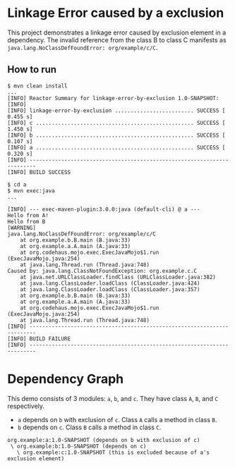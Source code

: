 # Linkage Error caused by a exclusion

This project demonstrates a linkage error caused by exclusion
element in a dependency. The invalid reference from the class B
to class C manifests as `java.lang.NoClassDefFoundError: org/example/c/C`.

## How to run

```
$ mvn clean install
...
[INFO] Reactor Summary for linkage-error-by-exclusion 1.0-SNAPSHOT:
[INFO] 
[INFO] linkage-error-by-exclusion ......................... SUCCESS [  0.455 s]
[INFO] c .................................................. SUCCESS [  1.450 s]
[INFO] b .................................................. SUCCESS [  0.107 s]
[INFO] a .................................................. SUCCESS [  0.320 s]
[INFO] ------------------------------------------------------------------------
[INFO] BUILD SUCCESS
```


```
$ cd a
$ mvn exec:java
...

[INFO] --- exec-maven-plugin:3.0.0:java (default-cli) @ a ---
Hello from A!
Hello from B
[WARNING] 
java.lang.NoClassDefFoundError: org/example/c/C
    at org.example.b.B.main (B.java:33)
    at org.example.a.A.main (A.java:33)
    at org.codehaus.mojo.exec.ExecJavaMojo$1.run (ExecJavaMojo.java:254)
    at java.lang.Thread.run (Thread.java:748)
Caused by: java.lang.ClassNotFoundException: org.example.c.C
    at java.net.URLClassLoader.findClass (URLClassLoader.java:382)
    at java.lang.ClassLoader.loadClass (ClassLoader.java:424)
    at java.lang.ClassLoader.loadClass (ClassLoader.java:357)
    at org.example.b.B.main (B.java:33)
    at org.example.a.A.main (A.java:33)
    at org.codehaus.mojo.exec.ExecJavaMojo$1.run (ExecJavaMojo.java:254)
    at java.lang.Thread.run (Thread.java:748)
[INFO] ------------------------------------------------------------------------
[INFO] BUILD FAILURE
[INFO] ------------------------------------------------------------------------
```

# Dependency Graph

This demo consists of 3 modules: `a`, `b`, and `c`. They have class `A`, `B`, and `C` respectively.

- `a` depends on `b` with exclusion of `c`. Class `A` calls a method in class `B`.
- `b` depends on `c`. Class `B` calls a method in class `C`.

```
org.example:a:1.0-SNAPSHOT (depends on b with exclusion of c)
 \ org.example:b:1.0-SNAPSHOT (depends on c)
   \ org.example:c:1.0-SNAPSHOT (this is excluded because of a's exclusion element) 
```